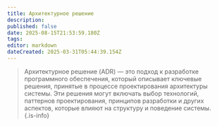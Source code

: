 ```yaml
---
title: Архитектурное решение
description: 
published: false
date: 2025-08-15T21:53:59.180Z
tags: 
editor: markdown
dateCreated: 2025-03-31T05:44:39.154Z
---
```


> Архитектурное решение (ADR) — это подход к разработке программного обеспечения, который описывает ключевые решения, принятые в процессе проектирования архитектуры системы. Эти решения могут включать выбор технологий, паттернов проектирования, принципов разработки и других аспектов, которые влияют на структуру и поведение системы.
{.is-info}

